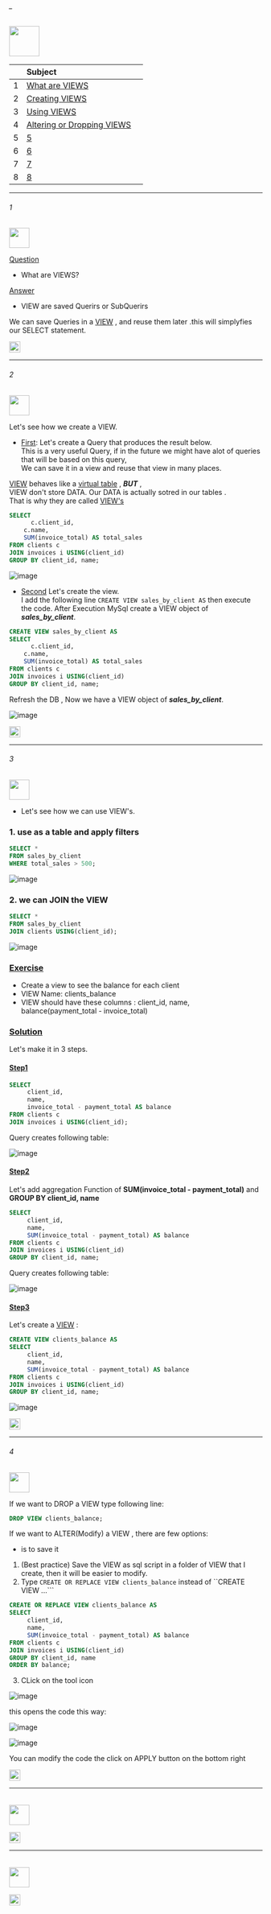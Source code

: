 ###### _

<img src="https://img.shields.io/badge/-8. Views %20-blue" height=60px>

|     |  Subject           |		|
|:---:|:------------------------------|:----------|  
|  1  |[What are VIEWS](#1)   |             
|  2  |[Creating VIEWS](#2)   |
|  3  |[Using VIEWS](#3)   | 
|  4  |[Altering or Dropping VIEWS](#4)   | 
|  5  |[5](#5)   | 
|  6  |[6](#6)   | 
|  7  |[7](#7)   | 
|  8  |[8](#8)   | 


--------------------------------------------------------------------------------------------------

###### 1

<img src="https://img.shields.io/badge/-1. What are VIEWS  %20-blue" height=40px>

[Question](#-)
* What are VIEWS?

[Answer](#-)
* VIEW are saved Querirs or SubQuerirs 

We can save Queries in a [VIEW](#-) , and reuse them later .this will simplyfies our SELECT statement.

[<img src="https://img.shields.io/badge/-Back to top%20-brown" height=22px>](#_)

--------------------------------------------------------------------------------------------------

###### 2

<img src="https://img.shields.io/badge/-2. Creating Views %20-blue" height=40px>

Let's see how we create a VIEW.</br>

* [First](#-): Let's create a Query that produces the result below. </br>
This is a very useful Query, if in the future we might have alot of queries that will be based on this query, </br>
We can save it in a view  and reuse that view in many places.

[VIEW](#-) behaves like a [virtual table](#-)  , **_BUT_** , </br> 
VIEW don't store DATA. Our DATA is actually sotred in our tables .  </br> 
That is why they are called [VIEW's](#-)

```sql
SELECT 
	  c.client_id,
    c.name,
    SUM(invoice_total) AS total_sales
FROM clients c
JOIN invoices i USING(client_id)
GROUP BY client_id, name;
```

![image](https://user-images.githubusercontent.com/36256986/165045515-c339c23e-ba18-4000-8ea6-c60720b817dd.png)

* [Second](#-) Let's create the view.</br>
I add the following line ```CREATE VIEW sales_by_client AS``` then execute the code.
After Execution MySql create a VIEW object of **_sales_by_client_**.

```sql
CREATE VIEW sales_by_client AS
SELECT 
	  c.client_id,
    c.name,
    SUM(invoice_total) AS total_sales
FROM clients c
JOIN invoices i USING(client_id)
GROUP BY client_id, name;
```

Refresh the DB , Now we have a VIEW object of **_sales_by_client_**.

![image](https://user-images.githubusercontent.com/36256986/165046680-7adf2eba-cc51-40a8-9aeb-cbdbf234d261.png)


[<img src="https://img.shields.io/badge/-Back to top%20-brown" height=22px>](#_)


--------------------------------------------------------------------------------------------------

###### 3

<img src="https://img.shields.io/badge/-3. Using VIEWS  %20-blue" height=40px>

* Let's see how we can use VIEW's.

### 1. use as a table and apply filters

```sql
SELECT * 
FROM sales_by_client
WHERE total_sales > 500;
```

![image](https://user-images.githubusercontent.com/36256986/165048021-84ebd038-6b3f-4c8f-a563-13ba5401440d.png)

### 2. we can JOIN the VIEW 

```sql
SELECT * 
FROM sales_by_client
JOIN clients USING(client_id);
```

![image](https://user-images.githubusercontent.com/36256986/165048099-3b54c739-9534-4b0e-a6f6-ecde70c086fb.png)

### [**Exercise**](#-) 

- Create a view to see the balance for each client
- VIEW Name: clients_balance
- VIEW should have these columns : client_id, name, balance(payment_total - invoice_total)

### [**Solution**](#-) 

Let's make it in 3 steps.

#### [Step1](#-)

```sql
SELECT 
     client_id,
     name,
     invoice_total - payment_total AS balance
FROM clients c
JOIN invoices i USING(client_id);
```

Query creates following table:

![image](https://user-images.githubusercontent.com/36256986/165052501-4176312a-be7b-459a-9bc8-1019ce21b581.png)

#### [Step2](#-)

Let's add aggregation Function of **SUM(invoice_total - payment_total)** and **GROUP BY client_id, name**

```sql
SELECT 
     client_id,
     name,
     SUM(invoice_total - payment_total) AS balance
FROM clients c
JOIN invoices i USING(client_id)
GROUP BY client_id, name;
```

Query creates following table:

![image](https://user-images.githubusercontent.com/36256986/165052910-f1cf09af-bffe-4dd1-85e0-3933bc9bb996.png)

#### [Step3](#-)

Let's create a [VIEW](#-) :

```sql
CREATE VIEW clients_balance AS
SELECT 
     client_id,
     name,
     SUM(invoice_total - payment_total) AS balance
FROM clients c
JOIN invoices i USING(client_id)
GROUP BY client_id, name;
```

![image](https://user-images.githubusercontent.com/36256986/165053186-f54b98a6-126b-417a-91e8-75bc0ebb8ceb.png)

[<img src="https://img.shields.io/badge/-Back to top%20-brown" height=22px>](#_)

--------------------------------------------------------------------------------------------------

###### 4

<img src="https://img.shields.io/badge/-4. Altering or Dropping VIEWS  %20-blue" height=40px>

If we want to DROP a VIEW type following line:

```sql
DROP VIEW clients_balance;
```

If we want to ALTER(Modify) a VIEW , there are few options:
*  is to save it 
1. (Best practice) Save the VIEW as sql script in a folder of VIEW that I create, then it will be easier to modify.
2. Type ```CREATE OR REPLACE VIEW clients_balance``` instead of ``CREATE VIEW ...```

```sql 
CREATE OR REPLACE VIEW clients_balance AS
SELECT 
     client_id,
     name,
     SUM(invoice_total - payment_total) AS balance
FROM clients c
JOIN invoices i USING(client_id)
GROUP BY client_id, name
ORDER BY balance;
```

3. CLick on the tool icon

![image](https://user-images.githubusercontent.com/36256986/165055166-edf63c85-b6d3-4ce4-9255-f41c6326c01f.png)

this opens the code this way:

![image](https://user-images.githubusercontent.com/36256986/165056437-8b1636ce-4227-44e2-b820-6c330c01b84a.png)

![image](https://user-images.githubusercontent.com/36256986/165056503-00cabd81-6fb6-4e8c-8b8c-7827fccc6978.png)

You can modify the code the click on APPLY button on the bottom right

[<img src="https://img.shields.io/badge/-Back to top%20-brown" height=22px>](#_)


--------------------------------------------------------------------------------------------------

###### 

<img src="https://img.shields.io/badge/-X.  %20-blue" height=40px>


[<img src="https://img.shields.io/badge/-Back to top%20-brown" height=22px>](#_)

--------------------------------------------------------------------------------------------------

###### 

<img src="https://img.shields.io/badge/-X.  %20-blue" height=40px>


[<img src="https://img.shields.io/badge/-Back to top%20-brown" height=22px>](#_)
